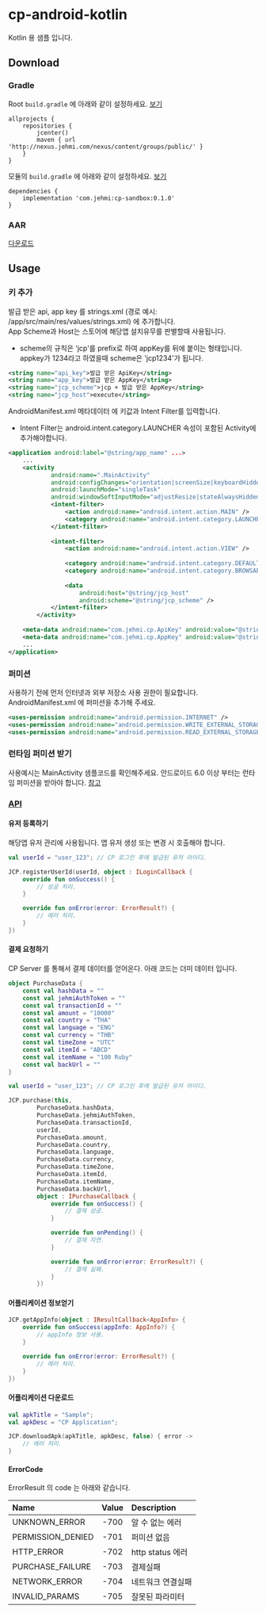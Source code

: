 # cp-android-kotlin
Kotlin 용 샘플 입니다.

## Download

### Gradle

Root `build.gradle` 에 아래와 같이 설정하세요. [보기](./build.gradle)

```
allprojects {
    repositories {
        jcenter()
        maven { url 'http://nexus.jehmi.com/nexus/content/groups/public/' }
    }
}
```

모듈의 `build.gradle` 에 아래와 같이 설정하세요. [보기](app/build.gradle)

```
dependencies {
    implementation 'com.jehmi:cp-sandbox:0.1.0'
}
```

### AAR
[다운로드](../../archive)



## Usage

### 키 추가
발급 받은 api, app key 를  strings.xml (경로 예시: /app/src/main/res/values/strings.xml) 에 추가합니다.</br>
App Scheme과 Host는 스토어에 해당앱 설치유무를 판별할때 사용됩니다.
* scheme의 규칙은 'jcp'를 prefix로 하여 appKey를 뒤에 붙이는 형태입니다. appkey가 1234라고 하였을때 scheme은 'jcp1234'가 됩니다.
```xml
<string name="api_key">발급 받은 ApiKey</string>
<string name="app_key">발급 받은 AppKey</string>
<string name="jcp_scheme">jcp + 발급 받은 AppKey</string>
<string name="jcp_host">execute</string>
```

AndroidManifest.xml 메타데이터 에 키값과 Intent Filter를 입력합니다.
* Intent Filter는 android.intent.category.LAUNCHER 속성이 포함된 Activity에 추가해야합니다.
```xml
<application android:label="@string/app_name" ...>
    ...
    <activity
            android:name=".MainActivity"
            android:configChanges="orientation|screenSize|keyboardHidden"
            android:launchMode="singleTask"
            android:windowSoftInputMode="adjustResize|stateAlwaysHidden">
            <intent-filter>
                <action android:name="android.intent.action.MAIN" />
                <category android:name="android.intent.category.LAUNCHER" />
            </intent-filter>
 
            <intent-filter>
                <action android:name="android.intent.action.VIEW" />
 
                <category android:name="android.intent.category.DEFAULT" />
                <category android:name="android.intent.category.BROWSABLE" />
 
                <data
                    android:host="@string/jcp_host"
                    android:scheme="@string/jcp_scheme" />
            </intent-filter>
        </activity>
 
    <meta-data android:name="com.jehmi.cp.ApiKey" android:value="@string/api_key"/>
    <meta-data android:name="com.jehmi.cp.AppKey" android:value="@string/app_key"/>
    ...
</application>
```

### 퍼미션

사용하기 전에 먼저 인터넷과 외부 저장소 사용 권한이 필요합니다.
AndroidManifest.xml 에 퍼미션을 추가해 주세요.

```xml
<uses-permission android:name="android.permission.INTERNET" />
<uses-permission android:name="android.permission.WRITE_EXTERNAL_STORAGE" />
<uses-permission android:name="android.permission.READ_EXTERNAL_STORAGE" />
```

### 런타임 퍼미션 받기

사용예시는 MainActivity 샘플코드를 확인해주세요.
안드로이드 6.0 이상 부터는 런타임 퍼미션을 받아야 합니다. [참고](https://developer.android.com/training/permissions/requesting.html)


### [API](../../README.md)

#### 유저 등록하기

해당앱 유저 관리에 사용됩니다. 앱 유저 생성 또는 변경 시 호출해야 합니다.

```kotlin
val userId = "user_123"; // CP 로그인 후에 발급된 유저 아이디.

JCP.registerUserId(userId, object : ILoginCallback {
    override fun onSuccess() {
        // 성공 처리.
    }

    override fun onError(error: ErrorResult?) {
        // 에러 처리.
    }
})
```

#### 결제 요청하기

CP Server 를 통해서 결제 데이터를 얻어온다. 아래 코드는 더미 데이터 입니다.

```kotlin
object PurchaseData {
    const val hashData = ""
    const val jehmiAuthToken = ""
    const val transactionId = ""
    const val amount = "10000"
    const val country = "THA"
    const val language = "ENG"
    const val currency = "THB"
    const val timeZone = "UTC"
    const val itemId = "ABCD"
    const val itemName = "100 Ruby"
    const val backUrl = ""
}
```

```kotlin
val userId = "user_123"; // CP 로그인 후에 발급된 유저 아이디.

JCP.purchase(this,
        PurchaseData.hashData,
        PurchaseData.jehmiAuthToken,
        PurchaseData.transactionId,
        userId,
        PurchaseData.amount,
        PurchaseData.country,
        PurchaseData.language,
        PurchaseData.currency,
        PurchaseData.timeZone,
        PurchaseData.itemId,
        PurchaseData.itemName,
        PurchaseData.backUrl,
        object : IPurchaseCallback {
            override fun onSuccess() {
                // 결제 성공.
            }

            override fun onPending() {
                // 결제 지연.
            }

            override fun onError(error: ErrorResult?) {
                // 결제 실패.
            }
        })      
```

#### 어플리케이션 정보얻기


```kotlin
JCP.getAppInfo(object : IResultCallback<AppInfo> {
    override fun onSuccess(appInfo: AppInfo?) {
        // appInfo 정보 사용.
    }

    override fun onError(error: ErrorResult?) {
        // 에러 처리.
    }
})
```

#### 어플리케이션 다운로드

```kotlin
val apkTitle = "Sample";
val apkDesc = "CP Application";

JCP.downloadApk(apkTitle, apkDesc, false) { error -> 
    // 에러 처리.
}
```


#### ErrorCode
ErrorResult 의 code 는 아래와 같습니다.

| Name              | Value | Description     |
| :---------------- |:-----:| :-------------- |
| UNKNOWN_ERROR     | -700  | 알 수 없는 에러    |
| PERMISSION_DENIED | -701  | 퍼미션 없음        |
| HTTP_ERROR        | -702  | http status 에러 |
| PURCHASE_FAILURE  | -703  | 결제실패          |
| NETWORK_ERROR     | -704  | 네트워크 연결실패   |
| INVALID_PARAMS    | -705  | 잘못된 파라미터     |
